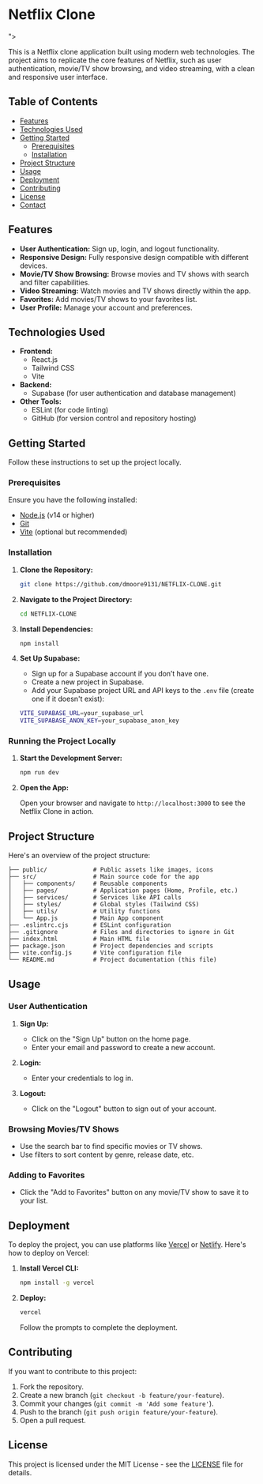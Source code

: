 <h1>Netflix Clone</h1>
<img-"<img width="959" alt="Netflix Clone" src="https://github.com/user-attachments/assets/66474ad6-d9d1-4468-955c-cfa37d009a55">
"> 

This is a Netflix clone application built using modern web technologies. The project aims to replicate the core features of Netflix, such as user authentication, movie/TV show browsing, and video streaming, with a clean and responsive user interface.

## Table of Contents

- [Features](#features)
- [Technologies Used](#technologies-used)
- [Getting Started](#getting-started)
  - [Prerequisites](#prerequisites)
  - [Installation](#installation)
- [Project Structure](#project-structure)
- [Usage](#usage)
- [Deployment](#deployment)
- [Contributing](#contributing)
- [License](#license)
- [Contact](#contact)

## Features

- **User Authentication:** Sign up, login, and logout functionality.
- **Responsive Design:** Fully responsive design compatible with different devices.
- **Movie/TV Show Browsing:** Browse movies and TV shows with search and filter capabilities.
- **Video Streaming:** Watch movies and TV shows directly within the app.
- **Favorites:** Add movies/TV shows to your favorites list.
- **User Profile:** Manage your account and preferences.

## Technologies Used

- **Frontend:**
  - React.js
  - Tailwind CSS
  - Vite
- **Backend:**
  - Supabase (for user authentication and database management)
- **Other Tools:**
  - ESLint (for code linting)
  - GitHub (for version control and repository hosting)

## Getting Started

Follow these instructions to set up the project locally.

### Prerequisites

Ensure you have the following installed:

- [Node.js](https://nodejs.org/) (v14 or higher)
- [Git](https://git-scm.com/)
- [Vite](https://vitejs.dev/) (optional but recommended)

### Installation

1. **Clone the Repository:**

   ```bash
   git clone https://github.com/dmoore9131/NETFLIX-CLONE.git
   ```

2. **Navigate to the Project Directory:**

   ```bash
   cd NETFLIX-CLONE
   ```

3. **Install Dependencies:**

   ```bash
   npm install
   ```

4. **Set Up Supabase:**

   - Sign up for a Supabase account if you don’t have one.
   - Create a new project in Supabase.
   - Add your Supabase project URL and API keys to the `.env` file (create one if it doesn't exist):

   ```bash
   VITE_SUPABASE_URL=your_supabase_url
   VITE_SUPABASE_ANON_KEY=your_supabase_anon_key
   ```

### Running the Project Locally

1. **Start the Development Server:**

   ```bash
   npm run dev
   ```

2. **Open the App:**

   Open your browser and navigate to `http://localhost:3000` to see the Netflix Clone in action.

## Project Structure

Here's an overview of the project structure:

```plaintext
├── public/             # Public assets like images, icons
├── src/                # Main source code for the app
│   ├── components/     # Reusable components
│   ├── pages/          # Application pages (Home, Profile, etc.)
│   ├── services/       # Services like API calls
│   ├── styles/         # Global styles (Tailwind CSS)
│   ├── utils/          # Utility functions
│   └── App.js          # Main App component
├── .eslintrc.cjs       # ESLint configuration
├── .gitignore          # Files and directories to ignore in Git
├── index.html          # Main HTML file
├── package.json        # Project dependencies and scripts
├── vite.config.js      # Vite configuration file
└── README.md           # Project documentation (this file)
```

## Usage

### User Authentication

1. **Sign Up:**
   - Click on the "Sign Up" button on the home page.
   - Enter your email and password to create a new account.

2. **Login:**
   - Enter your credentials to log in.

3. **Logout:**
   - Click on the "Logout" button to sign out of your account.

### Browsing Movies/TV Shows

- Use the search bar to find specific movies or TV shows.
- Use filters to sort content by genre, release date, etc.

### Adding to Favorites

- Click the "Add to Favorites" button on any movie/TV show to save it to your list.

## Deployment

To deploy the project, you can use platforms like [Vercel](https://vercel.com/) or [Netlify](https://www.netlify.com/). Here's how to deploy on Vercel:

1. **Install Vercel CLI:**

   ```bash
   npm install -g vercel
   ```

2. **Deploy:**

   ```bash
   vercel
   ```

   Follow the prompts to complete the deployment.

## Contributing

If you want to contribute to this project:

1. Fork the repository.
2. Create a new branch (`git checkout -b feature/your-feature`).
3. Commit your changes (`git commit -m 'Add some feature'`).
4. Push to the branch (`git push origin feature/your-feature`).
5. Open a pull request.

## License

This project is licensed under the MIT License - see the [LICENSE](LICENSE) file for details.

